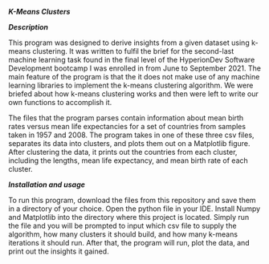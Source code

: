 ***K-Means Clusters***

***Description***

This program was designed to derive insights from a given dataset using k-means clustering. It was written to fulfil the brief for the second-last machine learning task found in the final level of the HyperionDev Software Development bootcamp I was enrolled in from June to September 2021. The main feature of the program is that the it does not make use of any machine learning libraries to implement the k-means clustering algorithm. We were briefed about how k-means clustering works and then were left to write our own functions to accomplish it.

The files that the program parses contain information about mean birth rates versus mean life expectancies for a set of countries from samples taken in 1957 and 2008. The program takes in one of these three csv files, separates its data into clusters, and plots them out on a Matplotlib figure. After clustering the data, it prints out the countries from each cluster, including the lengths, mean life expectancy, and mean birth rate of each cluster.

***Installation and usage***

To run this program, download the files from this repository and save them in a directory of your choice. Open the python file in your IDE. Install Numpy and Matplotlib into the directory where this project is located. Simply run the file and you will be prompted to input which csv file to supply the algorithm, how many clusters it should build, and how many k-means iterations it should run. After that, the program will run, plot the data, and print out the insights it gained.

